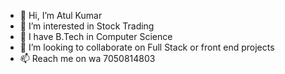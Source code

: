 - 👋 Hi, I’m Atul Kumar
- 👀 I’m interested in Stock Trading
- 🌱 I have B.Tech in Computer Science
- 💞️ I’m looking to collaborate on Full Stack or front end projects
- 📫 Reach me on wa 7050814803

<!---
atul123jh/atul123jh is a ✨ special ✨ repository because its `README.md` (this file) appears on your GitHub profile.
You can click the Preview link to take a look at your changes.
--->

